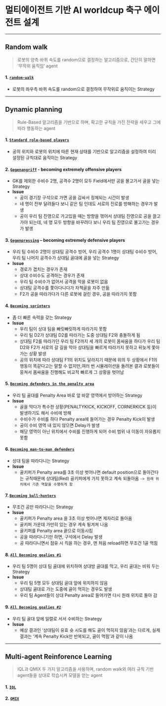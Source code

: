 # 멀티에이전트 기반 AI worldcup 축구 에이전트 설계
---
## Random walk
> 로봇의 양측 바퀴 속도를 random으로 결정하는 알고리즘으로, 간단히 말하면 ‘무작위 움직임’ agent  

#### 1. [`random-walk`](https://github.com/I-hate-Soccer/AI_Soccer/tree/main/Random%20Walk/random-walk)
- 로봇의 좌우측 바퀴 속도를 random으로 결정하여 무작위로 움직이는 Strategy

---
## Dynamic planning
> Rule-Based 알고리즘을 기반으로 하며, 확고한 규칙을 가진 전략을 세우고 그에 따라 행동하는 agent

#### 1. [`Standard role-based players`](https://github.com/I-hate-Soccer/AI_Soccer/tree/main/Dynamic%20Planning/Standard_role-based_players)
- 공의 위치와 로봇의 위치에 따른 현재 상태를 기반으로 알고리즘을 설정하여 미리 설정된 규칙대로 움직이는 Strategy


#### 2. [`Gegenangriff`](https://github.com/I-hate-Soccer/AI_Soccer/tree/main/Dynamic%20Planning/Gegenangriff) - becoming extremely offensive players
- GK를 제외한 수비수 2명, 공격수 2명이 모두 Field에서만 공을 몰고가서 골을 넣는 Strategy
- **Issue**
  - 공이 경기장 구석으로 가면 공을 감싸서 정체되는 시간이 발생
  - 네 명이 전부 달려들다 보니 같은 팀 인데도 서로의 진로를 방해하는 경우가 발생
  - 공이 우리 팀 진영으로 가고있을 때는 방향을 꺾어서 상대팀 진영으로 공을 끌고가야 되는데, 네 명 모두 방향을 바꾸려다 보니 우리 팀 진영으로 몰고가는 경우가 발생


#### 3. [`Gegenpressing`](https://github.com/I-hate-Soccer/AI_Soccer/tree/main/Dynamic%20Planning/Gegenpressing) – becoming extremely defensive players
- 우리 팀 수비수 2명이 상대팀 공격수 방어, 우리 공격수 1명이 상대팀 수비수 방어, 우리 팀 나머지 공격수가 상대팀 골대에 골을 넣는 Strategy
- **Issue**
  - 경로가 겹치는 경우가 존재
  - 상대 수비수도 공격하는 경우가 존재
  - 우리 팀 수비수가 없어서 공격을 막을 로봇이 없음
  - 상대팀 공격수를 쫓아다니다가 자책골을 자주 만듦
  - F2가 공을 따라가다가 다른 로봇에 걸린 경우, 공을 따라가지 못함	


#### 4. [`Becoming sprinters`](https://github.com/I-hate-Soccer/AI_Soccer/tree/main/Dynamic%20Planning/Becoming_sprinters)
- 좀 더 빠른 속력을 갖는 Strategy
- **Issue**
  - 우리 팀이 상대 팀을 빠릿빠릿하게 따라가지 못함
  - 우리 팀 D2가 상대팀 D2를 따라가는 도중 상대팀 F2와 충돌하게 됨
  - 상대팀 F2를 따라가던 우리 팀 F2까지 세 개의 로봇이 몸싸움을 하다가 우리 팀 D2와 F2가 서로의 갈 길을 막아 상대팀을 빠르게 따라가지 못하고 뒤늦게 쫓아가는 상황 발생
  - 공의 위치에 따라 상대팀 F1의 위치도 달라지기 때문에 위의 두 상황에서 F1의 행동이 똑같다고는 말할 수 없지만,여러 번 시뮬레이션을 돌려본 결과 로봇들이 뭉쳐서 몸싸움을 진행해도 비교적 빠르게 그 상황을 벗어남


#### 5. [`Becoming defenders in the penalty area`](https://github.com/I-hate-Soccer/AI_Soccer/tree/main/Dynamic%20Planning/Becoming%20defenders%20in%20the%20penalty%20area)
- 우리 팀 골대를 Penalty Area 바로 앞 바깥 영역에서 방어하는 Strategy
- **Issue**
  - 골을 막다가 특수한 상황(PENALTYKICK, KICKOFF, CORNERKICK 등)이 발생하기도 해서 수비에 방해
  - 수비수가 수비를 하다 Penalty area에 들어가는 경우 Penalty Kick이 발생
  - 공이 수비 영역 내 있지 않으면 Delay가 발생
  - 해당 영역이 아닌 위치에서 수비를 진행하게 되어 수비 범위 내 이동이 자유롭지 못함


#### 6. [`Becoming man-to-man defenders`](https://github.com/I-hate-Soccer/AI_Soccer/tree/main/Dynamic%20Planning/Becoming%20man-to-man%20defenders)
- 상대 팀을 따라다니는 Strategy
- **Issue**
  - 골키퍼가 Penalty area를 3초 이상 벗어나면 default position으로 돌아간다는 규칙때문에 상대팀(Red) 골키퍼에게 가지 못하고 계속 되돌아옴 `-> 원래 위치에서 기존 역할을 수행하게 함`

#### 7. [`Becoming ball-hunters`](https://github.com/I-hate-Soccer/AI_Soccer/tree/main/Dynamic%20Planning/Becoming_ball-hunters)
- 무조건 공만 따라다니는 Strategy
- **Issue**
  - 골키퍼가 Penalty area 을 3초 이상 벗어나면 제자리로 돌아옴
  - 골키퍼 가운데 가만히 있는 경우 계속 튕겨져 나옴
  - 골키퍼를 Penalty area 끝으로 이동시킴
  - 공을 따라다니기만 하면, 구석에서 Delay 발생
  - 공 따라다니면서 점유 시 킥을 하는 경우, 맨 처음 reload하면 무조건 1골 먹힘


#### 8. [`All Becoming goalies #1`](https://github.com/I-hate-Soccer/AI_Soccer/tree/main/Dynamic%20Planning/All%20Becoming%20goalies_1)
- 우리 팀 5명이 상대 팀 골대에 위치하여 상대방 골대를 막고, 우리 골대는 비워 두는 Strategy
- **Issue**
  - 우리 팀 5명 모두 상대팀 골대 앞에 위치하지 않음
  - 상대팀 골대로 가는 도중에 골이 먹히는 경우도 발생
  - 우리 팀 Agent들이 상대 Penalty area로 들어가면 다시 원래 위치로 돌아 감


#### 9. [`All Becoming goalies #2`](https://github.com/I-hate-Soccer/AI_Soccer/tree/main/Dynamic%20Planning/All%20Becoming%20goalies_2)  
- 우리 팀 골대 앞에 일렬로 서서 수비하는 Strategy
- **Issue**
  - 예상 결과인 ‘상대팀이 유효 슛 시도를 해도 골이 먹히지 않음’과는 다르게, 실제 결과는 ‘계속 Penalty Kick만 반복되고, 골이 먹힘’과 같이 나옴


---
## Multi-agent Reinforence Learning
> IQL과 QMIX 두 가지 알고리즘을 사용하며, random walk와 여러 규칙 기반 agent들을 상대로 학습시켜 모델을 얻는 agent

#### 1. [`IQL`](https://github.com/I-hate-Soccer/AI_Soccer/tree/main/Multi-agent%20Reinforence%20Learning/IQL)
#### 2. [`QMIX`](https://github.com/I-hate-Soccer/AI_Soccer/tree/main/Multi-agent%20Reinforence%20Learning/QMIX)
